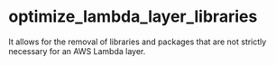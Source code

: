 # optimize_lambda_layer_libraries
It allows for the removal of libraries and packages that are not strictly necessary for an AWS Lambda layer.
